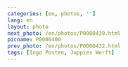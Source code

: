 ```yaml
---
categories: [en, photos, '']
lang: en
layout: photo
next_photo: /en/photos/P0000439.html
picname: P0000400
prev_photo: /en/photos/P0000432.html
tags: [Ingo Posten, Jappies Werft]
---
```

